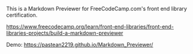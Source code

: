 
This is a Markdown Previewer for FreeCodeCamp.com's front end library certification.

https://www.freecodecamp.org/learn/front-end-libraries/front-end-libraries-projects/build-a-markdown-previewer


Demo: https://pastean2219.github.io/Markdown_Previewer/